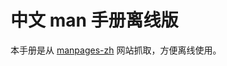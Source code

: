 # 中文 man 手册离线版

本手册是从 [manpages-zh](https://manpages.debian.org/buster/manpages-zh/index.html) 网站抓取，方便离线使用。